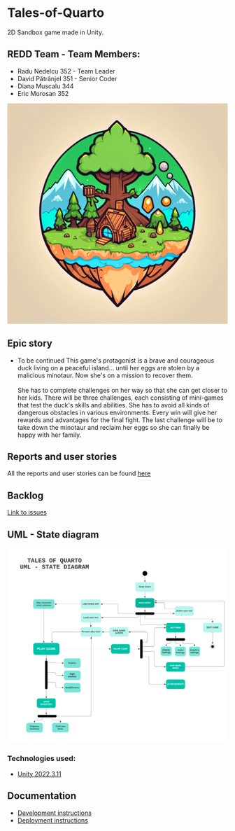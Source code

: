 # Tales-of-Quarto
2D Sandbox game made in Unity.

## REDD Team - Team Members:
  - Radu Nedelcu 352 - Team Leader
  - David Pătrânjel 351 - Senior Coder
  - Diana Muscalu 344
  - Eric Morosan 352

<img src="./gallery/Logo ToQ.png" alt="Logo ToQ" />


## Epic story 
  - To be continued
This game's protagonist is a brave and courageous duck living on a peaceful island... until her eggs are stolen by a malicious minotaur. Now she's on a mission to recover them. <br><br>
She has to complete challenges on her way so that she can get closer to her kids. There will be three challenges, each consisting of mini-games that test the duck's skills and abilities. She has to avoid all kinds of dangerous obstacles in various environments. Every win will give her rewards and advantages for the final fight. The last challenge will be to take down the minotaur and reclaim her eggs so she can finally be happy with her family.<br>

## Reports and user stories
All the reports and user stories can be found <a href= "https://drive.google.com/drive/folders/1TB1HYDuZLqeMnfC3uYngrMfA8mSj83oe?usp=sharing" > here </a>

## Backlog
<a href= "https://github.com/Pepi100/Tales-of-Quarto/issues" > Link to issues  </a>

## UML - State diagram

<img src="./gallery/UML ToQ.png" alt="UML State Diagram" />



### Technologies used:

- [Unity 2022.3.11](https://unity.com/releases/editor/whats-new/2022.3.11)

## Documentation

- [Development instructions](CONTRIBUTING.md)
- [Deployment instructions](DEPLOYMENT.md)
